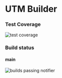 # UTM Builder

### Test Coverage
![test coverage](https://codecov.io/gh/stevenwcarter/utm-builder/graphs/tree.svg?token=YN02JSHFT8)


### Build status
#### main
![builds passing notifier](https://github.com/stevenwcarter/utm-builder/actions/workflows/react.yml/badge.svg)


